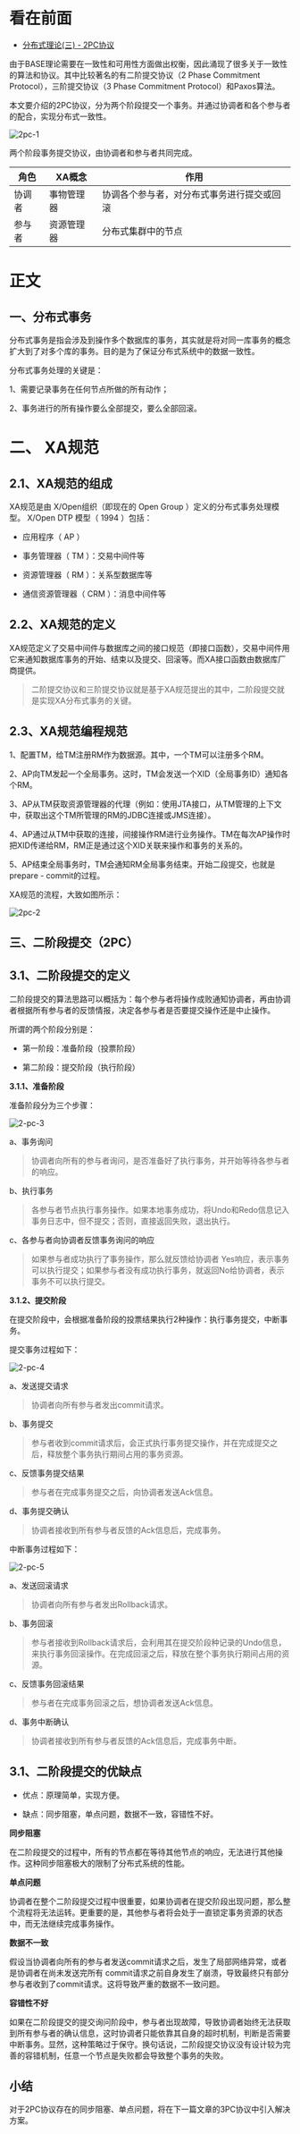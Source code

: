 看在前面
====

* <a href="https://juejin.im/post/6844903621495095309">分布式理论(三) - 2PC协议</a>

由于BASE理论需要在一致性和可用性方面做出权衡，因此涌现了很多关于一致性的算法和协议。其中比较著名的有二阶提交协议（2 Phase Commitment Protocol），三阶提交协议（3 Phase Commitment Protocol）和Paxos算法。

本文要介绍的2PC协议，分为两个阶段提交一个事务。并通过协调者和各个参与者的配合，实现分布式一致性。

![2pc-1](https://github.com/DemoTransfer/MUYI/blob/master/docs/%E5%88%86%E5%B8%83%E5%BC%8F%E7%90%86%E8%AE%BA/picture/2pc-1.jpa.png)

两个阶段事务提交协议，由协调者和参与者共同完成。

|  角色   | XA概念  | 作用  |
|  ----  | ----  |----  |
| 协调者  | 事物管理器 |协调各个参与者，对分布式事务进行提交或回滚 |
| 参与者  | 资源管理器 |分布式集群中的节点 |

正文
====


一、分布式事务
------

分布式事务是指会涉及到操作多个数据库的事务，其实就是将对同一库事务的概念扩大到了对多个库的事务。目的是为了保证分布式系统中的数据一致性。

分布式事务处理的关键是：

1、需要记录事务在任何节点所做的所有动作；

2、事务进行的所有操作要么全部提交，要么全部回滚。

二、 XA规范
====

2.1、XA规范的组成
-------

XA规范是由 X/Open组织（即现在的 Open Group ）定义的分布式事务处理模型。 X/Open DTP 模型（ 1994 ）包括：

* 应用程序（ AP ）

* 事务管理器（ TM ）：交易中间件等

* 资源管理器（ RM ）：关系型数据库等

* 通信资源管理器（ CRM ）：消息中间件等

2.2、XA规范的定义
------

XA规范定义了交易中间件与数据库之间的接口规范（即接口函数），交易中间件用它来通知数据库事务的开始、结束以及提交、回滚等。而XA接口函数由数据库厂商提供。

> 二阶提交协议和三阶提交协议就是基于XA规范提出的其中，二阶段提交就是实现XA分布式事务的关键。

2.3、XA规范编程规范
------

1、配置TM，给TM注册RM作为数据源。其中，一个TM可以注册多个RM。

2、AP向TM发起一个全局事务。这时，TM会发送一个XID（全局事务ID）通知各个RM。

3、AP从TM获取资源管理器的代理（例如：使用JTA接口，从TM管理的上下文中，获取出这个TM所管理的RM的JDBC连接或JMS连接）。

4、AP通过从TM中获取的连接，间接操作RM进行业务操作。TM在每次AP操作时把XID传递给RM，RM正是通过这个XID关联来操作和事务的关系的。

5、AP结束全局事务时，TM会通知RM全局事务结束。开始二段提交，也就是prepare - commit的过程。

XA规范的流程，大致如图所示：

![2pc-2]()

三、二阶段提交（2PC）
------

3.1、二阶段提交的定义
------

二阶段提交的算法思路可以概括为：每个参与者将操作成败通知协调者，再由协调者根据所有参与者的反馈情报，决定各参与者是否要提交操作还是中止操作。

所谓的两个阶段分别是：

* 第一阶段：准备阶段（投票阶段）

* 第二阶段：提交阶段（执行阶段）

**3.1.1、准备阶段**

准备阶段分为三个步骤：

![2-pc-3]()

a、事务询问

> 协调者向所有的参与者询问，是否准备好了执行事务，并开始等待各参与者的响应。

b、执行事务

> 各参与者节点执行事务操作。如果本地事务成功，将Undo和Redo信息记入事务日志中，但不提交；否则，直接返回失败，退出执行。

c、各参与者向协调者反馈事务询问的响应

> 如果参与者成功执行了事务操作，那么就反馈给协调者 Yes响应，表示事务可以执行提交；如果参与者没有成功执行事务，就返回No给协调者，表示事务不可以执行提交。

**3.1.2、提交阶段**

在提交阶段中，会根据准备阶段的投票结果执行2种操作：执行事务提交，中断事务。

提交事务过程如下：

![2-pc-4]()

a、发送提交请求

> 协调者向所有参与者发出commit请求。

b、事务提交

> 参与者收到commit请求后，会正式执行事务提交操作，并在完成提交之后，释放整个事务执行期间占用的事务资源。

c、反馈事务提交结果

> 参与者在完成事务提交之后，向协调者发送Ack信息。

d、事务提交确认

> 协调者接收到所有参与者反馈的Ack信息后，完成事务。

中断事务过程如下：

![2-pc-5]()

a、发送回滚请求

> 协调者向所有参与者发出Rollback请求。

b、事务回滚

> 参与者接收到Rollback请求后，会利用其在提交阶段种记录的Undo信息，来执行事务回滚操作。在完成回滚之后，释放在整个事务执行期间占用的资源。

c、反馈事务回滚结果

> 参与者在完成事务回滚之后，想协调者发送Ack信息。

d、事务中断确认

> 协调者接收到所有参与者反馈的Ack信息后，完成事务中断。

3.1、二阶段提交的优缺点
------

* 优点：原理简单，实现方便。

* 缺点：同步阻塞，单点问题，数据不一致，容错性不好。

**同步阻塞**

在二阶段提交的过程中，所有的节点都在等待其他节点的响应，无法进行其他操作。这种同步阻塞极大的限制了分布式系统的性能。

**单点问题**

协调者在整个二阶段提交过程中很重要，如果协调者在提交阶段出现问题，那么整个流程将无法运转。更重要的是，其他参与者将会处于一直锁定事务资源的状态中，而无法继续完成事务操作。

**数据不一致**

假设当协调者向所有的参与者发送commit请求之后，发生了局部网络异常，或者是协调者在尚未发送完所有 commit请求之前自身发生了崩溃，导致最终只有部分参与者收到了commit请求。这将导致严重的数据不一致问题。

**容错性不好**

如果在二阶段提交的提交询问阶段中，参与者出现故障，导致协调者始终无法获取到所有参与者的确认信息，这时协调者只能依靠其自身的超时机制，判断是否需要中断事务。显然，这种策略过于保守。换句话说，二阶段提交协议没有设计较为完善的容错机制，任意一个节点是失败都会导致整个事务的失败。

小结
------

对于2PC协议存在的同步阻塞、单点问题，将在下一篇文章的3PC协议中引入解决方案。
